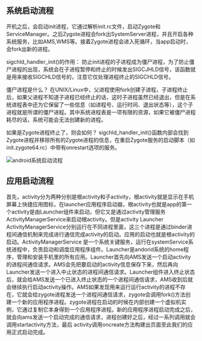 ﻿## 系统启动流程
开机之后，会启动init进程，它通过解析init.rc文件，启动Zygote和ServiceManager。之后Zygote进程会fork出SystemServer进程，并且开启各种系统服务，比如AMS,WMS等。接着Zygote进程会进入死循环，当app启动时，会fork出新的进程。

sigchld_handler_init()的作用：
防止init进程的子进程成为僵尸进程，为了防止僵尸进程的出现，系统会在子进程暂停和终止的时候发出SIGCJHLD信号，该函数就是用来接收SIGCHLD信号的，注意它仅处理进程终止的SIGCHLD信号。

僵尸进程是什么？
在UNIX/Linux中，父进程使用fork创建子进程，子进程终止后，如果父进程不知道子进程已经终止的话，这时子进程虽然已经退出，但是在系统进程表中还为它保留了一些信息（如进程号、运行时间、退出状态等），这个子进程就是所谓的僵尸进程。其中系统进程表是一项有限的资源，如果它被僵尸进程耗尽的话，系统可能会无法创建新的进程。

如果是Zygote进程终止了，则会如何？
sigchld_handler_init()函数内部会找到Zygote进程并移除所有的Zygote进程的信息，在重启Zygote服务的启动脚本（如init.zygote64.rc）中带有onrestart选项的服务。


![android系统启动流程](https://img-blog.csdnimg.cn/b1bf2f16e88e4c7b859d979a56028975.png?x-oss-process=image/watermark,type_ZmFuZ3poZW5naGVpdGk,shadow_10,text_aHR0cHM6Ly9ibG9nLmNzZG4ubmV0L21vbzYxMQ==,size_16,color_FFFFFF,t_70#pic_center)
## 应用启动流程
首先，activity分为两种分别是根activity和子activity，根activity就是显示在手机屏幕上快捷应用图标，在launcher应用程序启动器，根activity也就是app的第一个activity是由Launcher组件来启动，但它又是通过activity管理服务ActivityManagerService来启动根activity。但是activity Launcher ActivityManagerService分别运行在不同进程里面，这三个进程是通过binder进程间通信机制来完成进行通信完成activity的启动。应用的启动也就是根activity的启动。ActivityManagerService 是一个系统关键服务，运行在systemService系统进程中，负责启动和调度应用程序组件。Launcher是andorid系统的home程序，管理和安装手机里的所有应用。Launcher首先向AMS发送一个启动activity的进程间通信请求。AMS会先把要启动的activity信息保存下来，然后再向Launcher发送一个进入中止状态的进程间通信请求。Launcher组件进入终止状态后，就会给AMS发送一个已进入终止状态的一个进程间通信请求，AMS收到后就会继续执行启动activity操作。AMS如果发现用来运行运行activity的进程不存在，它就会给zygote进程发送一个进程间通信请求，zygote会调用fork()方法创建一个新的应用程序进程。zygote进程在启动的时候在内部创建一个虚拟机实例，它通过复制它本身得到一个应用程序进程。新的应用程序进程启动完成之后，就会向ams发送一个启动完成的通信请求，进程创建好之后，经过一系列调用就会调用startactivity方法，最后 activity调用oncreate方法构建出页面至此我们的应用正式启动完成。




